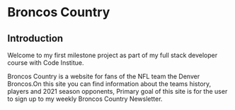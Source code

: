 # **Broncos Country**

## **Introduction**

Welcome to my first milestone project as part of my full stack developer course with Code Institue.

Broncos Country is a website for fans of the NFL team the Denver Broncos.On this site you can find 
information about the teams history, players and  2021 season opponents, Primary goal of this site 
is for the user to sign up to my weekly Broncos Country Newsletter.
